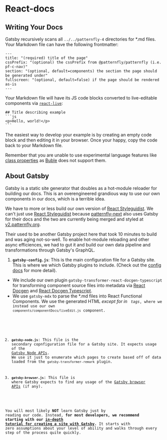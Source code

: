 # React-docs

## Writing Your Docs

Gatsby recursively scans all `../../patternfly-4` directories for *.md files. Your Markdown file can have the following frontmatter:
```
---
title: "(required) title of the page"
cssPrefix: "(optional) the cssPrefix from @patternfly/patternfly (i.e. pf-c-nav)"
section: "(optional, default=components) the section the page should be generated under"
fullscreen: "(optional, default=false) if the page should be rendered as-is
---
```

Your Markdown file will have its JS code blocks converted to live-editable components via [`react-live`](https://github.com/FormidableLabs/react-live):
`````
## Title describing example
```js
<p>Hello, world!</p>
```
`````

The easiest way to develop your example is by creating an empty code block and then editing it in your browser. Once your happy, copy the code back to your Markdown file.

Remember that you are unable to use experimental language features like [class properties](https://babeljs.io/docs/en/babel-plugin-proposal-class-properties) as [Buble](https://github.com/bublejs/buble) does not support them.

## About Gatsby

Gatsby is a static site generator that doubles as a hot-module reloader for building our docs. This is an overengineered grandious way to use our own components in our docs, which is a terrible idea.

We have to more or less build our own version of [React Styleguidist](https://github.com/styleguidist/react-styleguidist). We can't just use [React Styleguidist](https://github.com/styleguidist/react-styleguidist) because [patternfly-next](https://github.com/patternfly/patternfly-next) also uses Gatsby for their docs and the two are currently being merged and styled at [v2.patternfly.org](v2.patternfly.org).

Their used to be another Gatsby project here that took 10 minutes to build and was aging not-so-well. To enable hot-module reloading and other async efficiences, we had to gut it and build our own data pipeline and transformations through Gatsby's GraphQL. 

1.  **`gatsby-config.js`**: This is the main configuration file for a Gatsby site. This is where we which Gatsby plugins to include. (Check out the [config docs](https://www.gatsbyjs.org/docs/gatsby-config/) for more detail).
  - We include our own plugin `gatsby-transformer-react-docgen-typescript` for transforming component source files into metadata via [React Docgen](https://github.com/reactjs/react-docgen) and [React Docgen Typescript](https://github.com/styleguidist/react-docgen-typescript).
  - We use `gatsby-mdx` to parse the *.md files into React Functional Components. We use the generated HTML _except for in <code> tags_, where we instead use our own `components/componentDocs/liveEdit.js` component.

2.  **`gatsby-node.js`**: This file is the secondary copnfiguration file for a Gatsby site. It expects usage of the [Gatsby Node APIs](https://www.gatsbyjs.org/docs/node-apis/). We use it just to enumerate which pages to create based off of data loaded from the `gatsby-transformer-remark` plugin.

3.  **`gatsby-browser.js`**: This file is where Gatsby expects to find any usage of the [Gatsby browser APIs](https://www.gatsbyjs.org/docs/browser-apis/) (if any).


You will most likely **NOT** learn Gatsby just by reading our code. Instead, **for most developers, we recommend starting with our [in-depth tutorial for creating a site with Gatsby](https://www.gatsbyjs.org/tutorial/).** It starts with zero assumptions about your level of ability and walks through every step of the process quite quickly.